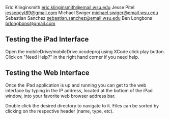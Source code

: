 Eric Klinginsmith   eric.klinginsmith@email.wsu.edu
Jesse Pitel         jessepcyt89@gmail.com
Michael Swiger      michael.swiger@email.wsu.edu
Sebastian Sanchez   sebastian.sanchez@email.wsu.edu
Ben Longbons        brlongbons@gmail.com

## Testing the iPad Interface ##
Open the mobileDrive/mobileDrive.xcodeproj using XCode click play button.
Click on "Need Help?" in the right hand corner if you need help.

## Testing the Web Interface ##
Once the iPad application is up and running you can get to the web
interface by typing in the IP address, located at the bottom of the iPad
window, into your favorite web browser address bar.

Double click the desired directory to navigate to it. Files can be sorted by
clicking on the respective header (name, type, etc).